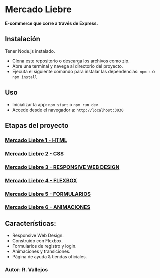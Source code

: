 # Mercado Liebre

**E-commerce que corre a través de Express.**
## Instalación

Tener Node.js instalado.

- Clona este repositorio o descarga los archivos como zip.
- Abre una terminal y navega al directorio del proyecto.
- Ejecuta el siguiente comando para instalar las dependencias: `npm i` o `npm install`

## Uso
- Inicializar la app:
`npm start` o `npm run dev`
- Accede desde el navegador a:
`http://localhost:3030`

## Etapas del proyecto

### [Mercado Liebre 1 - HTML](https://github.com/x-Fenix-x/MercadoLiebre/tree/estructuraWeb)
### [Mercado Liebre 2 - CSS](https://github.com/x-Fenix-x/MercadoLiebre/tree/estilosHeaderFooter)
### [Mercado Liebre 3 - RESPONSIVE WEB DESIGN](https://github.com/x-Fenix-x/MercadoLiebre/tree/responsiveDesign)
### [Mercado Liebre 4 - FLEXBOX](https://github.com/x-Fenix-x/MercadoLiebre/tree/flexbox)
### [Mercado Liebre 5 - FORMULARIOS](https://github.com/x-Fenix-x/MercadoLiebre/tree/formularios)
### [Mercado Liebre 6 - ANIMACIONES](https://github.com/x-Fenix-x/MercadoLiebre/tree/animaciones)

## Características:

- Responsive Web Design.
- Construido con Flexbox.
- Formularios de registro y login.
- Animaciones y transiciones.
- Página de ayuda & tiendas oficiales.

### Autor: R. Vallejos